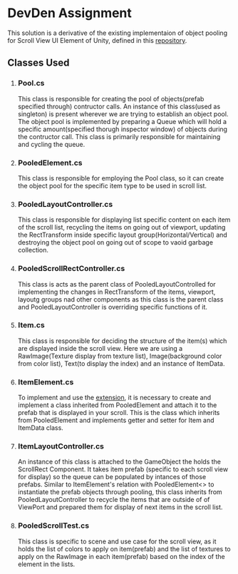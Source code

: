 <h1>DevDen Assignment</h1>

<p>This solution is a derivative of the existing implementaion of object pooling for Scroll View UI Element of Unity, defined in this <a href="https://github.com/disas69/Unity-Pooled-Scroll-List#:~:text=An%20extension%20for%20Unity%20UI,vertical%20and%20grid%20layout%20groups.">repository</a>.</p>

<h2>Classes Used</h2>
<ol>
    <li><h3>Pool.cs</h3></li>
        <p>
            This class is responsible for creating the pool of objects(prefab specified through) contructor calls. An instance of this class(used as singleton) is present wherever we are trying to establish an object pool. The object pool is implemented by preparing a Queue<T> which will hold a specific amount(specified thorugh inspector window) of objects during the contructor call. This class is primarily responsible for maintaining and cycling the queue.
        </p>
    <li><h3>PooledElement.cs</h3></li>
        <p>
            This class is responsible for employing the Pool class, so it can create the object pool for the specific item type to be used in scroll list. 
        </p>
    <li><h3>PooledLayoutController.cs</h3></li>
        <p>
            This class is responsible for displaying list specific content on each item of the scroll list, recycling the items on going out of viewport, updating the RectTransform inside specific layout group(Horizontal/Vertical) and destroying the object pool on going out of scope to vaoid garbage collection.
        </p>
    <li><h3>PooledScrollRectController.cs</h3></li>
        <p>
            This class is acts as the parent class of PooledLayoutControlled for implementing the changes in RectTransform of the items, viewport, layoutg groups nad other components as this class is the parent class and PooledLayoutController is overriding specific functions of it.
        </p>
    <li><h3>Item.cs</h3></li>
        <p>
            This class is responsible for deciding the structure of the item(s) which are displayed inside the scroll view. Here we are using a RawImage(Texture display from texture list), Image(background color from color list), Text(to display the index) and an instance of ItemData.
        </p>
    <li><h3>ItemElement.cs</h3></li>
        <p>
            To implement and use the <a href="https://github.com/disas69/Unity-Pooled-Scroll-List#:~:text=An%20extension%20for%20Unity%20UI,vertical%20and%20grid%20layout%20groups.">extension</a>, it is necessary to create and implement a class inherited from PooledElement<T1> and attach it to the prefab that is displayed in your scroll. This is the class which inherits from PooledElement<T1> and implements getter and setter for Item and ItemData class.
        </p>
    <li><h3>ItemLayoutController.cs</h3></li>
        <p>
            An instance of this class is attached to the GameObject the holds the ScrollRect Component. It takes item prefab (specific to each scroll view for display) so the queue can be populated by intances of those prefabs. Similar to ItemElement's relation with PooledElement<> to instantiate the prefab objects through pooling, this class inherits from PooledLayoutController<T1, T2> to recycle the items that are outside of of ViewPort and prepared them for display of next items in the scroll list.
        </p>
    <li><h3>PooledScrollTest.cs</h3></li>
        <p>
            This class is specific to scene and use case for the scroll view, as it holds the list of colors to apply on item(prefab) and the list of textures to apply on the RawImage in each item(prefab) based on the index of the element in the lists.
        </p>
</ol>